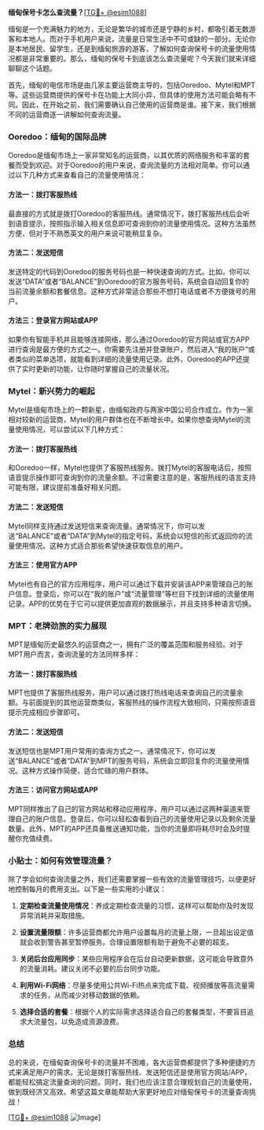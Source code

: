 **缅甸保号卡怎么查流量？**[[TG💪+ @esim1088](https://t.me/s/esim1088)]

缅甸是一个充满魅力的地方，无论是繁华的城市还是宁静的乡村，都吸引着无数游客和本地人。而对于手机用户来说，流量是日常生活中不可或缺的一部分。无论你是本地居民、留学生，还是到缅甸旅游的游客，了解如何查询保号卡的流量使用情况都是非常重要的。那么，缅甸的保号卡到底该怎么查流量呢？今天我们就来详细聊聊这个话题。

首先，缅甸的电信市场是由几家主要运营商主导的，包括Ooredoo、Mytel和MPT等。这些运营商提供的保号卡在功能上大同小异，但具体的使用方法可能会略有不同。因此，在开始之前，我们需要确认自己使用的运营商是谁。接下来，我们根据不同的运营商逐一讲解如何查询流量。

### Ooredoo：缅甸的国际品牌

Ooredoo是缅甸市场上一家非常知名的运营商，以其优质的网络服务和丰富的套餐而受到欢迎。对于Ooredoo的用户来说，查询流量的方法相对简单。你可以通过以下几种方式来查看自己的流量使用情况：

#### 方法一：拨打客服热线
最直接的方式就是拨打Ooredoo的客服热线。通常情况下，拨打客服热线后会听到语音提示，按照指示输入相关信息即可查询到你的流量使用情况。这种方法虽然方便，但对于不熟悉英文的用户来说可能稍显复杂。

#### 方法二：发送短信
发送特定的代码到Ooredoo的服务号码也是一种快速查询的方式。比如，你可以发送“DATA”或者“BALANCE”到Ooredoo的官方服务号码，系统会自动回复你的当前流量余额和套餐信息。这种方式非常适合那些不想打电话或者不方便拨号的用户。

#### 方法三：登录官方网站或APP
如果你有智能手机并且能够连接网络，那么通过Ooredoo的官方网站或官方APP进行查询是最方便的方式之一。你需要先注册并登录账户，然后进入“我的账户”或者类似的菜单选项，就能看到详细的流量使用记录。此外，Ooredoo的APP还提供了实时更新的功能，让你随时掌握自己的流量状况。

### Mytel：新兴势力的崛起

Mytel是缅甸市场上的一颗新星，由缅甸政府与两家中国公司合作成立。作为一家相对较新的运营商，Mytel的用户群体也在不断增长中。如果你想查询Mytel的流量使用情况，可以尝试以下几种方式：

#### 方法一：拨打客服热线
和Ooredoo一样，Mytel也提供了客服热线服务。拨打Mytel的客服电话后，按照语音提示操作即可查询到你的流量余额。不过需要注意的是，客服热线的语言支持可能有限，建议提前准备好相关问题。

#### 方法二：发送短信
Mytel同样支持通过发送短信来查询流量。通常情况下，你可以发送“BALANCE”或者“DATA”到Mytel的指定号码，系统会以短信的形式返回你的流量使用情况。这种方式适合那些希望快速获取信息的用户。

#### 方法三：使用官方APP
Mytel也有自己的官方应用程序，用户可以通过下载并安装该APP来管理自己的账户信息。登录后，你可以在“我的账户”或“流量管理”等栏目下找到详细的流量使用记录。APP的优势在于它可以提供更加直观的数据展示，并且支持多种语言切换。

### MPT：老牌劲旅的实力展现

MPT是缅甸历史最悠久的运营商之一，拥有广泛的覆盖范围和服务经验。对于MPT用户而言，查询流量的方法同样多样：

#### 方法一：拨打客服热线
MPT也提供了客服热线服务，用户可以通过拨打热线电话来查询自己的流量余额。与前面提到的其他运营商类似，客服热线的操作流程大致相同，只需按照语音提示完成相应步骤即可。

#### 方法二：发送短信
发送短信也是MPT用户常用的查询方式之一。通常情况下，你可以发送“BALANCE”或者“DATA”到MPT的服务号码，系统会立即回复你的流量使用情况。这种方式操作简便，适合忙碌的用户群体。

#### 方法三：访问官方网站或APP
MPT同样推出了自己的官方网站和移动应用程序，用户可以通过这两种渠道来管理自己的账户信息。登录后，你可以轻松查看到自己的流量使用记录以及剩余流量数量。此外，MPT的APP还具备推送通知功能，当你的流量即将耗尽时会及时提醒你充值续费。

### 小贴士：如何有效管理流量？

除了学会如何查询流量之外，我们还需要掌握一些有效的流量管理技巧，以便更好地控制每月的费用支出。以下是一些实用的小建议：

1. **定期检查流量使用情况**：养成定期检查流量的习惯，这样可以帮助你及时发现异常消耗并采取措施。
   
2. **设置流量限额**：许多运营商都允许用户设置每月的流量上限，一旦超出设定值就会收到警告甚至暂停服务。合理设置限额有助于避免不必要的超支。

3. **关闭后台应用同步**：某些应用程序会在后台自动更新数据，这可能会导致意外的流量消耗。建议关闭不必要的后台同步功能。

4. **利用Wi-Fi网络**：尽量多使用公共Wi-Fi热点来完成下载、视频播放等高流量需求的任务，从而减少对移动数据的依赖。

5. **选择合适的套餐**：根据个人的实际需求选择适合自己的套餐类型，不要盲目追求大流量包，以免造成资源浪费。

### 总结

总的来说，在缅甸查询保号卡的流量并不困难，各大运营商都提供了多种便捷的方式来满足用户的需求。无论是拨打客服热线、发送短信还是使用官方网站/APP，都能轻松搞定流量查询的问题。同时，我们也应该注意合理规划自己的流量使用，做到既经济又高效。希望这篇文章能帮助大家更好地应对缅甸保号卡的流量查询挑战！

[[TG💪+ @esim1088](https://t.me/s/esim1088) ![Image](https://i.postimg.cc/4NQfJmqS/Snipaste-2025-05-13-00-14-12.png)]